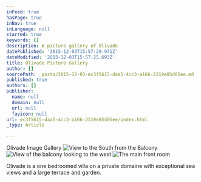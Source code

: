 ```yaml
---
inFeed: true
hasPage: true
inNav: true
inLanguage: null
starred: true
keywords: []
description: A picture gallery of Olivade
datePublished: '2015-12-03T15:57:29.971Z'
dateModified: '2015-12-03T15:57:25.693Z'
title: Olivade Picture Gallery
author: []
sourcePath: _posts/2015-12-03-ec3f5615-daa5-4cc3-a166-2319e85d05ee.md
published: true
authors: []
publisher:
  name: null
  domain: null
  url: null
  favicon: null
url: ec3f5615-daa5-4cc3-a166-2319e85d05ee/index.html
_type: Article

---
```

Olivade Image Gallery
![View to the South from the Balcony](https://the-grid-user-content.s3-us-west-2.amazonaws.com/bed13fee-2208-4689-bdd8-eaebb93b51da.jpg)
![View of the balcony looking to the west](https://the-grid-user-content.s3-us-west-2.amazonaws.com/c525320f-9b6a-4ef1-a3e6-351308aac7fc.jpg)
![The main front room](https://the-grid-user-content.s3-us-west-2.amazonaws.com/1a68af91-6b29-47b0-b522-9b48e1e9d8ea.jpg)

Olivade is a one bedroomed villa on a private domaine with exceptional sea views and a large terrace and garden.